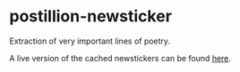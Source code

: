 # postillion-newsticker
Extraction of very important lines of poetry.

A live version of the cached newstickers can be found [here](https://abulvenz.github.io/postillion-newsticker/).
